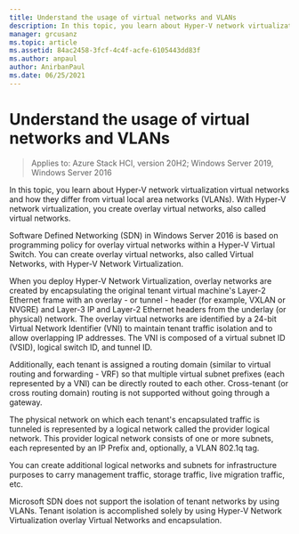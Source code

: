 ```yaml
---
title: Understand the usage of virtual networks and VLANs
description: In this topic, you learn about Hyper-V network virtualization virtual networks and how they differ from virtual local area networks (VLANs). With Hyper-V network virtualization, you create overlay virtual networks, also called virtual networks.
manager: grcusanz
ms.topic: article
ms.assetid: 84ac2458-3fcf-4c4f-acfe-6105443dd83f
ms.author: anpaul
author: AnirbanPaul
ms.date: 06/25/2021
---
```

# Understand the usage of virtual networks and VLANs

>Applies to: Azure Stack HCI, version 20H2; Windows Server 2019, Windows Server 2016

In this topic, you learn about Hyper-V network virtualization virtual networks and how they differ from virtual local area networks (VLANs). With Hyper-V network virtualization, you create overlay virtual networks, also called virtual networks.

Software Defined Networking (SDN) in  Windows Server 2016 is based on programming policy for overlay virtual networks within a Hyper-V Virtual Switch. You can create overlay virtual networks, also called Virtual Networks, with Hyper-V Network Virtualization.

When you deploy Hyper-V Network Virtualization, overlay networks are created by encapsulating the original tenant virtual machine's Layer-2 Ethernet frame with an overlay -  or tunnel - header (for example, VXLAN or NVGRE) and Layer-3 IP and Layer-2 Ethernet headers from the underlay (or physical) network. The overlay virtual networks are identified by a 24-bit Virtual Network Identifier (VNI) to maintain tenant traffic isolation and to allow overlapping IP addresses. The VNI is composed of a virtual subnet ID (VSID), logical switch ID, and tunnel ID.

Additionally, each tenant is assigned a routing domain (similar to virtual routing and forwarding - VRF) so that multiple virtual subnet prefixes (each represented by a VNI) can be directly routed to each other. Cross-tenant (or cross routing domain) routing is not supported without going through a gateway.

The physical network on which each tenant's encapsulated traffic is tunneled is represented by a logical network called the provider logical network. This provider logical network consists of one or more subnets, each represented by an IP Prefix and, optionally, a VLAN 802.1q tag.

You can create additional logical networks and subnets for infrastructure purposes to carry management traffic, storage traffic, live migration traffic, etc.

Microsoft SDN does not support the isolation of tenant networks by using VLANs. Tenant isolation is accomplished solely by using Hyper-V Network Virtualization overlay Virtual Networks and encapsulation.
